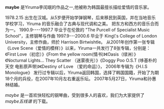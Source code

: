 

**maybe** 是Yiruma李闰珉的作品之一,他被称为韩国最擅长描绘爱情的音乐家。

  

1978.2.15 出生在汉城。从5岁便开始学弹钢琴，后来移民到英国，并在当地音乐学校学习，Yiruma 的音乐融合了古典与现代调和之美。
把东方和西方的音乐合而为一。 1990.9----1997.7 毕业于在伦敦的 "The Purcell of Specialist Music
School"，主修钢琴与作曲 1997.9---2000.6 毕业于 King\\\'s College of London
University，主修作曲，师於 Harrison Birtwishtle。 从2001年创作第一张专辑《Love
Scene（爱情的模样）》以来，Yiruma一共发行了8张专辑，分别是：《First Love（初恋）》《From the yellow
room(情书)》《Oasis（绿洲）》《Nocturnal Lights... They Scatter （迷蒙夜光）》《Doggy Poo O.S.T
(哆基朴的天空 电影原声带)》《Destiny of Love （爱的命运）》， 2006年专辑为《H.I.S Monologue》
发行过专辑以后，Yiruma返回韩国，选择了韩国国籍，开始了为期18个月的兵役，在2007年10月左右重返乐坛。
2007年5月27日，Yiruma和孙惠林结婚。

  

_maybe_ 是一首欢快轻松的钢琴曲，受到很多人的喜欢，我们为大家提供了 _maybe五线谱_ 的下载。

